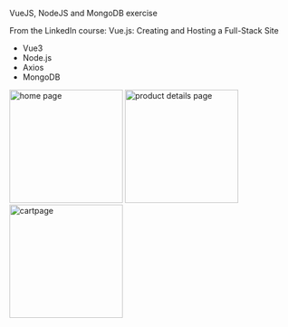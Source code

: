 VueJS, NodeJS and MongoDB exercise

From the LinkedIn course:
Vue.js: Creating and Hosting a Full-Stack Site

- Vue3
- Node.js
- Axios
- MongoDB
<img src="https://user-images.githubusercontent.com/112425916/222992000-b7fd2a33-a84b-4fe7-9387-3cdad1c31f11.png" alt="home page" width="200">
<img src="https://user-images.githubusercontent.com/112425916/222992017-fb72a574-6821-471d-b663-9d70a1aa6d29.png" alt="product details page" width="200">
<img src="https://user-images.githubusercontent.com/112425916/222992025-062729e1-3927-43fc-9e59-eb60a5271d13.png" alt="cartpage" width="200">

